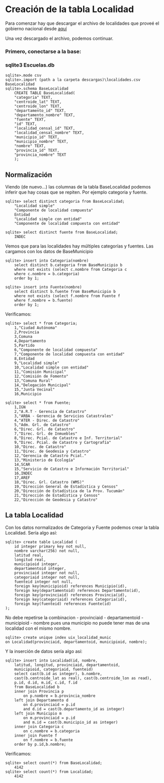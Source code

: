 # Creación de la tabla Localidad

Para comenzar hay que descargar el archivo de localidades que 
proveé el gobierno nacional desde [aquí](https://infra.datos.gob.ar/catalog/modernizacion/dataset/7/distribution/7.10/download/localidades.csv)

Una vez descargado el archivo, podemos continuar.

### Primero, conectarse a la base:

### sqlite3 Escuelas.db
```
sqlite>.mode csv
sqlite>.import (path a la carpeta descargas)\localidades.csv BaseLocalidad
sqlite>.schema BaseLocalidad
    CREATE TABLE BaseLocalidad(
    "categoria" TEXT,
    "centroide_lat" TEXT,
    "centroide_lon" TEXT,
    "departamento_id" TEXT,
    "departamento_nombre" TEXT,
    "fuente" TEXT,
    "id" TEXT,
    "localidad_censal_id" TEXT,
    "localidad_censal_nombre" TEXT,
    "municipio_id" TEXT,
    "municipio_nombre" TEXT,
    "nombre" TEXT,
    "provincia_id" TEXT,
    "provincia_nombre" TEXT
    );
```
## Normalización

Viendo (de nuevo...) las columnas de la tabla BaseLocalidad podemos inferir que hay cosas que se repiten. Por ejemplo categoria y fuente.
```
sqlite> select distinct categoria from BaseLocalidad;
    "Localidad simple"
    "Componente de localidad compuesta"
    Entidad
    "Localidad simple con entidad"
    "Componente de localidad compuesta con entidad"

sqlite> select distinct fuente from BaseLocalidad;
    INDEC
```
Vemos que para las localidades hay múltiples categorías y fuentes.
Las cargamos con los datos de BaseMunicipio
```
sqlite> insert into Categoria(nombre) 
    select distinct b.categoria from BaseMunicipio b
    where not exists (select c.nombre from Categoria c
    where c.nombre = b.categoria)
    order by 1;

sqlite> insert into Fuente(nombre) 
    select distinct b.fuente from BaseMunicipio b
    where not exists (select f.nombre from Fuente f
    where f.nombre = b.fuente)
    order by 1;
```
Verificamos:
```
sqlite> select * from Categoria;
    1,"Ciudad Autónoma"
    2,Provincia
    3,Comuna
    4,Departamento
    5,Partido
    6,"Componente de localidad compuesta"
    7,"Componente de localidad compuesta con entidad"
    8,Entidad
    9,"Localidad simple"
    10,"Localidad simple con entidad"
    11,"Comisión Municipal"
    12,"Comisión de Fomento"
    13,"Comuna Rural"
    14,"Delegación Municipal"
    15,"Junta Vecinal"
    16,Municipio

sqlite> select * from Fuente;
    1,IGN
    2,"A.R.T - Gerencia de Catastro"
    3,"ARBA - Gerencia de Servicios Catastrales"
    4,"ATER - Direc. de Catastro"
    5,"Adm. Grl. de Catastro"
    6,"Direc. Grl. de Catastro"
    7,"Direc. Grl. de Inmuebles"
    8,"Direc. Pcial. de Catastro e Inf. Territorial"
    9,"Direc. Pcial. de Catastro y Cartografía"
    10,"Direc. de Catastro"
    11,"Direc. de Geodesia y Catastro"
    12,"Gerencia de Catastro Pcial."
    13,"Ministerio de Ecología"
    14,SCAR
    15,"Servicio de Catastro e Información Territorial"
    16,INDEC
    17,AREF
    18,"Direc. Grl. Catastro (WMS)"
    19,"Dirección General de Estadística y Censos"
    20,"Dirección de Estadística de la Prov. Tucumán"
    21,"Dirección de Estadística y Censos"
    22,"Dirección de Geodesia y Catastro"
```
## La tabla Localidad

Con los datos normalizados de Categoria y Fuente podemos
crear la tabla Localidad. Sería algo así:
```
sqlite> create table Localidad (
    id integer primary key not null,
    nombre varchar(256) not null,
    latitud real,
    longitud real,
    municipioid integer,
    departamentoid integer,
    provinciaid integer not null,
    categoriaid integer not null,
    fuenteid integer not null,
    foreign key(municipioid) references Municipio(id),
    foreign key(departamentoid) references Departamento(id),
    foreign key(provinciaid) references Provincia(id),
    foreign key(categoriaid) references Categoria(id),
    foreign key(fuenteid) references Fuente(id)
);
```
No debe repetirse la combinacion 
    - provinciaid
    - departamentoid
    - municipioid
    - nombre 
pues una municipio no puede tener mas de una localidad con el mismo nombre.
```
sqlite> create unique index uix_localidad_munic
on Localidad(provinciaid, departamentoid, municipioid, nombre);
```
Y la inserción de datos sería algo así:
```
sqlite> insert into Localidad(id, nombre, 
    latitud, longitud, provinciaid, departamentoid,
    municipioid, categoriaid, fuenteid)
    select cast(b.id as integer), b.nombre,
    cast(b.centroide_lat as real), cast(b.centroide_lon as read),
    p.id, d.id, m.id, c.id, f.id
    from BaseLocalidad b
    inner join Provincia p
        on p.nombre = b.provincia_nombre
    left join Departamento d
        on d.provinciaid = p.id
        and d.id = cast(b.departamento_id as integer)
    left join Municipio m
        on m.provinciaid = p.id
        and m.id = cast(b.municipio_id as integer)
    inner join Categoria c
        on c.nombre = b.categoria
    inner join Fuente f
        on f.nombre = b.fuente
    order by p.id,b.nombre;
```
Verificamos:
```
sqlite> select count(*) from BaseLocalidad;
    4142
sqlite> select count(*) from Localidad;
    4142
```
